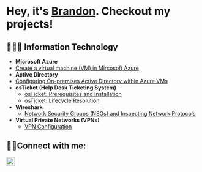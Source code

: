 <h1> Hey, it's <a href="https://linkedin.com/in/brandonhonore"> Brandon</a>. Checkout my projects! </h1>

<h2>👨🏾‍💻 Information Technology</h2>

- <b>Microsoft Azure</b>
- [Create a virtual machine (VM) in Mircosoft Azure](https://github.com/bhonore32/Creating-Azure-VM)
- <b>Active Directory</b>
- [Configuring On-premises Active Directory within Azure VMs](https://github.com/bhonore32/Active-Directory-Configuration-)
- <b>osTicket (Help Desk Ticketing System)</b>
  - [osTicket: Prerequisites and Installation](https://github.com/bhonore32/osTicket/blob/main/README.md) 
  - [osTicket: Lifecycle Resolution ](https://github.com/bhonore32/osTicket-Lifecycle-Resolution)
- <b>Wireshark</b>
  - [Network Security Groups (NSGs) and Inspecting Network Protocols](https://github.com/bhonore32/Azure-Computation-and-Networking-)
- <b>Virtual Private Networks (VPNs)</b>
  - [VPN Configuration](https://github.com/bhonore32/VPN-Configuration)


<h2>🤳🏾Connect with me:</h2>

[<img align="left" alt="Josh | LinkedIn" width="22px" src="https://cdn.jsdelivr.net/npm/simple-icons@v3/icons/linkedin.svg" />][linkedin]

[linkedin]: https://linkedin.com/in/brandonhonore
